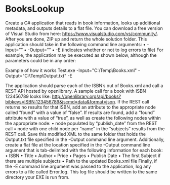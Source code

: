 # BooksLookup

Create a C# application that reads in book information, looks up additional metadata, and outputs details to a flat file.  You can download a free version of Visual Studio from here:  https://www.visualstudio.com/vs/community/.  After you are done, ZIP up and return the whole solution folder.
This application should take in the following command line arguments:
•	-Input=”<Path to Books.xml>”
•	-Output=”<Path to Output.txt>”
•	-E (indicates whether or not to log errors to file)
For example, the application may be executed as shown below, although the parameters could be in any order:


Example of how it works   Test.exe -Input="C:\Temp\Books.xml" -Output="C:\Temp\Output.txt" -E

The application should parse each of the ISBN’s out of Books.xml and call a REST API hosted by openlibrary.  A sample call for a book with ISBN 123456789 looks like:  http://openlibrary.org/api/books?bibkeys=ISBN:123456789&jscmd=data&format=json.  If the REST call returns no results for that ISBN, add an attribute to the appropriate <book> node called “found” with a value of “false”.  If results are found, add a “found” attribute with a value of “true”, as well as create the following nodes within the appropriate <book> node:
•	<publishDate> node populated by “publish_date” from the REST call
•	<subjects> node with one child <subject> node per “name” in the “subjects” results from the REST call.
Save this modified XML to the same folder that holds the Output.txt file specified in the -Output command line argument.  Additionally, create a flat file at the location specified in the -Output command line argument that is tab-delimited with the following information for each book:
•	ISBN
•	Title
•	Author
•	Price
•	Pages
•	Publish Date
•	The first Subject if there are multiple subjects
•	Path to the updated Books.xml file
Finally, if the -E command line argument was passed to the application, log any errors to a file called Error.log.  This log file should be written to the same directory your EXE is run from.

